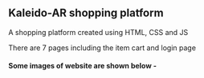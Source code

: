## Kaleido-AR shopping platform
A shopping platform created using HTML, CSS and JS

There are 7 pages including the item cart and login page

#### Some images of website are shown below -
